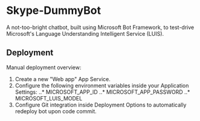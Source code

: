# Skype-DummyBot
A not-too-bright chatbot, built using Microsoft Bot Framework, to test-drive Microsoft's Language Understanding Intelligent Service (LUIS).

## Deployment
Manual deployment overview: 
1. Create a new "Web app" App Service. 
2. Configure the following environment variables inside your Application Settings: 
..* MICROSOFT_APP_ID 
..* MICROSOFT_APP_PASSWORD 
..* MICROSOFT_LUIS_MODEL 
3. Configure Git integration inside Deployment Options to automatically redeploy bot upon code commit.